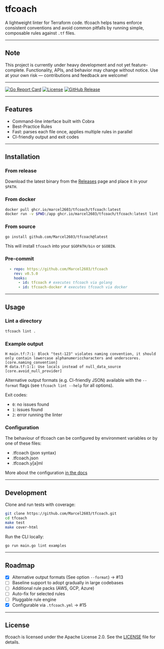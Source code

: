 # tfcoach

A lightweight linter for Terraform code.
tfcoach helps teams enforce consistent conventions and avoid common pitfalls by running simple, composable rules against
`.tf` files.

---

## Note

This project is currently under heavy development and not yet feature-complete.
Functionality, APIs, and behavior may change without notice. Use at your own risk — contributions and feedback are
welcome!

---

[![Go Report Card](https://goreportcard.com/badge/github.com/Marcel2603/tfcoach)](https://goreportcard.com/report/github.com/Marcel2603/tfcoach)
[![License](https://img.shields.io/badge/License-Apache%202.0-blue.svg)](https://github.com/Marcel2603/tfcoach/blob/main/LICENSE)
[![GitHub Release](https://img.shields.io/github/v/release/Marcel2603/tfcoach)](https://github.com/Marcel2603/tfcoach/releases/latest)

---

## Features

- Command-line interface built with Cobra
- Best-Practice Rules
- Fast: parses each file once, applies multiple rules in parallel
- CI-friendly output and exit codes

---

## Installation

### From release

Download the latest binary from the [Releases](https://github.com/Marcel2603/tfcoach/releases) page and place it in your
`$PATH`.

### From docker

```bash
docker pull ghcr.io/marcel2603/tfcoach/tfcoach:latest
docker run -v $PWD:/app ghcr.io/marcel2603/tfcoach/tfcoach:latest lint .
```

### From source

```bash
go install github.com/Marcel2603/tfcoach@latest
```

This will install `tfcoach` into your `$GOPATH/bin` or `$GOBIN`.

### Pre-commit

```yaml
  - repo: https://github.com/Marcel2603/tfcoach
    rev: v0.5.0
    hooks:
      - id: tfcoach # executes tfcoach via golang
      - id: tfcoach-docker # executes tfcoach via docker
```

---

## Usage

### Lint a directory

```bash
tfcoach lint .
```

### Example output

<!-- markdownlint-disable MD013 -->
```shell
H main.tf:7:1: Block "test-123" violates naming convention, it should only contain lowercase alphanumericcharacters and underscores. [core.naming_convention]
M data.tf:1:1: Use locals instead of null_data_source [core.avoid_null_provider]
```

Alternative output formats (e.g. CI-friendly JSON) available with the `--format` flags (see `tfcoach lint --help`
for all options).

Exit codes:

- `0`: no issues found
- `1`: issues found
- `2`: error running the linter

### Configuration

The behavíour of tfcoach can be configured by environment variables or by one of these files:

- .tfcoach (json syntax)
- .tfcoach.json
- .tfcoach.y[a]ml

More about the configuration [in the docs](https://marcel2603.github.io/tfcoach/configuration/)

---

## Development

Clone and run tests with coverage:

```bash
git clone https://github.com/Marcel2603/tfcoach.git
cd tfcoach
make test
make cover-html
```

Run the CLI locally:

```bash
go run main.go lint examples
```

---

## Roadmap

- [x] Alternative output formats (See option `--format`) → #13
- [ ] Baseline support to adopt gradually in large codebases
- [ ] Additional rule packs (AWS, GCP, Azure)
- [ ] Auto-fix for selected rules
- [ ] Pluggable rule engine
- [x] Configurable via `.tfcoach.yml` → #15

---

## License

tfcoach is licensed under the Apache License 2.0. See the [LICENSE](LICENSE) file for details.
